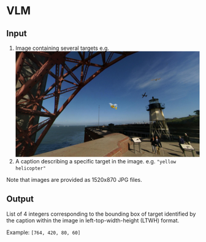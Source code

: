 # VLM

## Input

1. Image containing several targets e.g.
   ![example input image](example.jpg)
2. A caption describing a specific target in the image. e.g.
   `"yellow helicopter"`

Note that images are provided as 1520x870 JPG files.

## Output

List of 4 integers corresponding to the bounding box of target identified by the caption within the image in left-top-width-height (LTWH) format.

Example: `[764, 420, 80, 60]`
